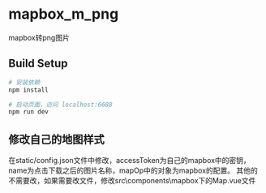 # mapbox_m_png
mapbox转png图片

## Build Setup

``` bash
# 安装依赖
npm install

# 启动页面，访问 localhost:6688
npm run dev

```

## 修改自己的地图样式
在static/config.json文件中修改，accessToken为自己的mapbox中的密钥，name为点击下载之后的图片名称，mapOp中的对象为mapbox的配置。
其他的不需要改，如果需要改文件，修改src\components\mapbox下的Map.vue文件
